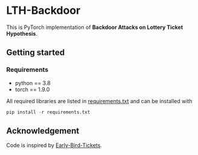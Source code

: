 # LTH-Backdoor

This is PyTorch implementation of **Backdoor Attacks on Lottery Ticket Hypothesis**.
## Getting started

### Requirements

- python == 3.8
- torch == 1.9.0

All required libraries are listed in [requirements.txt](https://github.com/zeyuanyin/LTH-Backdoor/blob/main/requirements.txt) and can be installed with
```python 
pip install -r requirements.txt
```

###




## Acknowledgement
Code is inspired by [Early-Bird-Tickets](https://github.com/RICE-EIC/Early-Bird-Tickets).
